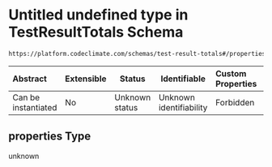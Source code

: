 # Untitled undefined type in TestResultTotals Schema

```txt
https://platform.codeclimate.com/schemas/test-result-totals#/properties
```




| Abstract            | Extensible | Status         | Identifiable            | Custom Properties | Additional Properties | Access Restrictions | Defined In                                                                                               |
| :------------------ | ---------- | -------------- | ----------------------- | :---------------- | --------------------- | ------------------- | -------------------------------------------------------------------------------------------------------- |
| Can be instantiated | No         | Unknown status | Unknown identifiability | Forbidden         | Allowed               | none                | [TestResultTotals.schema.json\*](../../spec/schemas/TestResultTotals.schema.json "open original schema") |

## properties Type

unknown
